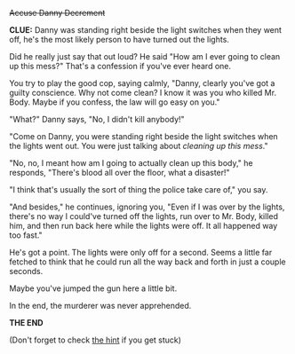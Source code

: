 ~~Accuse Danny Decrement~~

**CLUE:** Danny was standing right beside the light switches when they went off, he's the most likely person to have turned out the lights.

Did he really just say that out loud? He said "How am I ever going to clean up this mess?" That's a confession if you've ever heard one.

You try to play the good cop, saying calmly, "Danny, clearly you've got a guilty conscience. Why not come clean? I know it was you who killed Mr. Body. Maybe if you confess, the law will go easy on you."

"What?" Danny says, "No, I didn't kill anybody!"

"Come on Danny, you were standing right beside the light switches when the lights went out. You were just talking about *cleaning up this mess*."

"No, no, I meant how am I going to actually clean up this body," he responds, "There's blood all over the floor, what a disaster!"

"I think that's usually the sort of thing the police take care of," you say.

"And besides," he continues, ignoring you, "Even if I was over by the lights, there's no way I could've turned off the lights, run over to Mr. Body, killed him, and then run back here while the lights were off. It all happened way too fast."

He's got a point. The lights were only off for a second. Seems a little far fetched to think that he could run all the way back and forth in just a couple seconds.

Maybe you've jumped the gun here a little bit.

In the end, the murderer was never apprehended.

**THE END**

(Don't forget to check [the hint](6a.md) if you get stuck)
